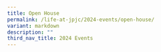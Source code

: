 ```yaml
---
title: Open House
permalink: /life-at-jpjc/2024-events/open-house/
variant: markdown
description: ""
third_nav_title: 2024 Events
---
```

<p></p>